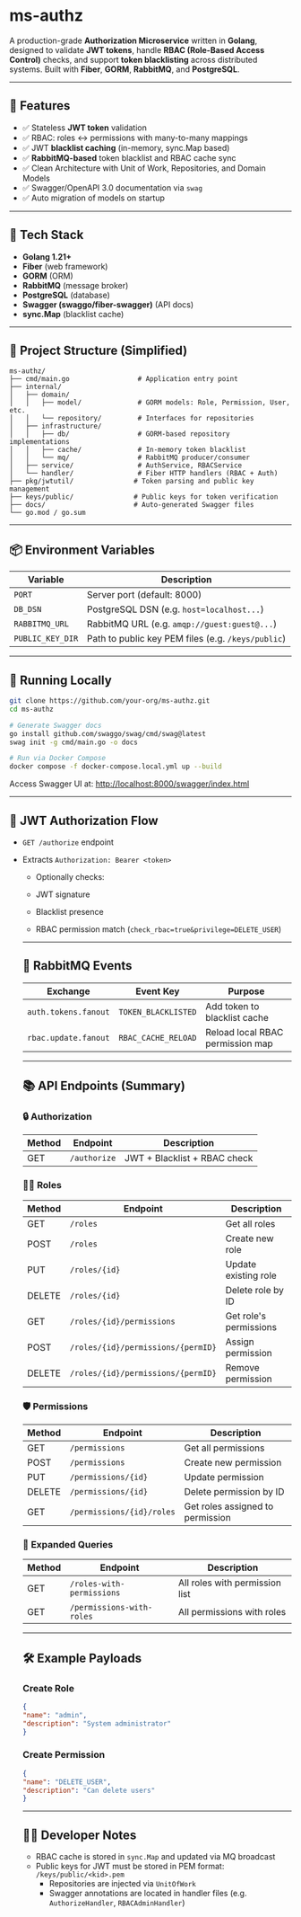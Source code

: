 # ms-authz

A production-grade **Authorization Microservice** written in **Golang**, designed to validate **JWT tokens**, handle **RBAC (Role-Based Access Control)** checks, and support **token blacklisting** across distributed systems. Built with **Fiber**, **GORM**, **RabbitMQ**, and **PostgreSQL**.

---

## 🚀 Features

* ✅ Stateless **JWT token** validation
* ✅ RBAC: roles ↔ permissions with many-to-many mappings
* ✅ JWT **blacklist caching** (in-memory, sync.Map based)
* ✅ **RabbitMQ-based** token blacklist and RBAC cache sync
* ✅ Clean Architecture with Unit of Work, Repositories, and Domain Models
* ✅ Swagger/OpenAPI 3.0 documentation via `swag`
* ✅ Auto migration of models on startup

---

## 🧱 Tech Stack

* **Golang 1.21+**
* **Fiber** (web framework)
* **GORM** (ORM)
* **RabbitMQ** (message broker)
* **PostgreSQL** (database)
* **Swagger (swaggo/fiber-swagger)** (API docs)
* **sync.Map** (blacklist cache)

---

## 📁 Project Structure (Simplified)

```
ms-authz/
├── cmd/main.go                 # Application entry point
├── internal/
│   ├── domain/
│   │   ├── model/              # GORM models: Role, Permission, User, etc.
│   │   └── repository/         # Interfaces for repositories
│   ├── infrastructure/
│   │   ├── db/                 # GORM-based repository implementations
│   │   ├── cache/              # In-memory token blacklist
│   │   └── mq/                 # RabbitMQ producer/consumer
│   ├── service/                # AuthService, RBACService
│   └── handler/                # Fiber HTTP handlers (RBAC + Auth)
├── pkg/jwtutil/               # Token parsing and public key management
├── keys/public/               # Public keys for token verification
├── docs/                      # Auto-generated Swagger files
└── go.mod / go.sum
```

---

## 📦 Environment Variables

| Variable         | Description                                        |
| ---------------- | -------------------------------------------------- |
| `PORT`           | Server port (default: 8000)                        |
| `DB_DSN`         | PostgreSQL DSN (e.g. `host=localhost...`)          |
| `RABBITMQ_URL`   | RabbitMQ URL (e.g. `amqp://guest:guest@...`)       |
| `PUBLIC_KEY_DIR` | Path to public key PEM files (e.g. `/keys/public`) |

---

## 🧪 Running Locally

```bash
git clone https://github.com/your-org/ms-authz.git
cd ms-authz

# Generate Swagger docs
go install github.com/swaggo/swag/cmd/swag@latest
swag init -g cmd/main.go -o docs

# Run via Docker Compose
docker compose -f docker-compose.local.yml up --build
```

Access Swagger UI at: [http://localhost:8000/swagger/index.html](http://localhost:8000/swagger/index.html)

---

## 🔐 JWT Authorization Flow

* `GET /authorize` endpoint
* Extracts `Authorization: Bearer <token>`
    * Optionally checks:

    * JWT signature
    * Blacklist presence
    * RBAC permission match (`check_rbac=true&privilege=DELETE_USER`)

    ---

    ## 🔄 RabbitMQ Events

    | Exchange             | Event Key           | Purpose                          |
    | -------------------- | ------------------- | -------------------------------- |
    | `auth.tokens.fanout` | `TOKEN_BLACKLISTED` | Add token to blacklist cache     |
    | `rbac.update.fanout` | `RBAC_CACHE_RELOAD` | Reload local RBAC permission map |

    ---

    ## 📚 API Endpoints (Summary)

    ### 🔒 Authorization

    | Method | Endpoint     | Description                  |
    | ------ | ------------ | ---------------------------- |
    | GET    | `/authorize` | JWT + Blacklist + RBAC check |

    ### 🧑‍💼 Roles

    | Method | Endpoint                           | Description            |
    | ------ | ---------------------------------- | ---------------------- |
    | GET    | `/roles`                           | Get all roles          |
    | POST   | `/roles`                           | Create new role        |
    | PUT    | `/roles/{id}`                      | Update existing role   |
    | DELETE | `/roles/{id}`                      | Delete role by ID      |
    | GET    | `/roles/{id}/permissions`          | Get role's permissions |
    | POST   | `/roles/{id}/permissions/{permID}` | Assign permission      |
    | DELETE | `/roles/{id}/permissions/{permID}` | Remove permission      |

    ### 🛡️ Permissions

    | Method | Endpoint                  | Description                      |
    | ------ | ------------------------- | -------------------------------- |
    | GET    | `/permissions`            | Get all permissions              |
    | POST   | `/permissions`            | Create new permission            |
    | PUT    | `/permissions/{id}`       | Update permission                |
    | DELETE | `/permissions/{id}`       | Delete permission by ID          |
    | GET    | `/permissions/{id}/roles` | Get roles assigned to permission |

    ### 🔁 Expanded Queries

    | Method | Endpoint                  | Description                    |
    | ------ | ------------------------- | ------------------------------ |
    | GET    | `/roles-with-permissions` | All roles with permission list |
    | GET    | `/permissions-with-roles` | All permissions with roles     |

    ---

    ## 🛠 Example Payloads

    ### Create Role

    ```json
    {
    "name": "admin",
    "description": "System administrator"
    }
    ```

    ### Create Permission

    ```json
    {
    "name": "DELETE_USER",
    "description": "Can delete users"
    }
    ```

    ---

    ## 🧑‍💻 Developer Notes

    * RBAC cache is stored in `sync.Map` and updated via MQ broadcast
    * Public keys for JWT must be stored in PEM format: `/keys/public/<kid>.pem`
        * Repositories are injected via `UnitOfWork`
        * Swagger annotations are located in handler files (e.g. `AuthorizeHandler`, `RBACAdminHandler`)